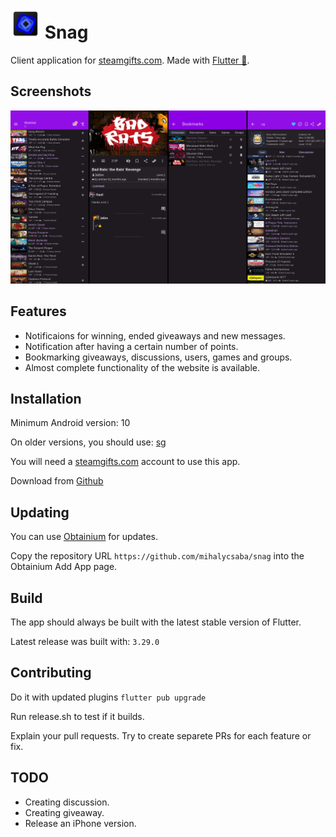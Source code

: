 # ![Snag](android/app/src/main/res/mipmap-mdpi/ic_launcher.png) Snag

Client application for [steamgifts.com](https://www.steamgifts.com/). Made with [Flutter 🩵](https://flutter.dev/).

## Screenshots

![Screenshots](readme/screenshots/screenshots.png)

## Features

- Notificaions for winning, ended giveaways and new messages.
- Notification after having a certain number of points.
- Bookmarking giveaways, discussions, users, games and groups.
- Almost complete functionality of the website is available.

## Installation

Minimum Android version: 10

On older versions, you should use: [sg](https://github.com/PrOF-kk/SteamGifts)

You will need a [steamgifts.com](https://www.steamgifts.com/) account to use this app.

Download from [Github](https://github.com/mihalycsaba/snag/releases/latest)

## Updating

You can use [Obtainium](https://github.com/ImranR98/Obtainium) for updates.

Copy the repository URL `https://github.com/mihalycsaba/snag` into the Obtainium Add App page.

## Build

The app should always be built with the latest stable version of Flutter.

Latest release was built with: `3.29.0`

## Contributing

Do it with updated plugins `flutter pub upgrade`

Run release.sh to test if it builds.

Explain your pull requests. Try to create separete PRs for each feature or fix.

## TODO

- Creating discussion.
- Creating giveaway.
- Release an iPhone version.
